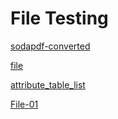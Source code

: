 # File Testing


[sodapdf-converted](https://docs-api-qa.cloudlabs.ai/repos/raw.githubusercontent.com/Rabin-spektra/Demo-Repo/main/cloned-test-file-img/files/sodapdf-converted.pdf)

[file](https://docs-api-qa.cloudlabs.ai/repos/raw.githubusercontent.com/Rabin-spektra/Demo-Repo/main/cloned-test-file-img/files/file.txt)

[attribute_table_list](https://docs-api-qa.cloudlabs.ai/repos/raw.githubusercontent.com/Rabin-spektra/Demo-Repo/main/cloned-test-file-img/files/attribute_table_list.xlsx)

[File-01](http://google.com)